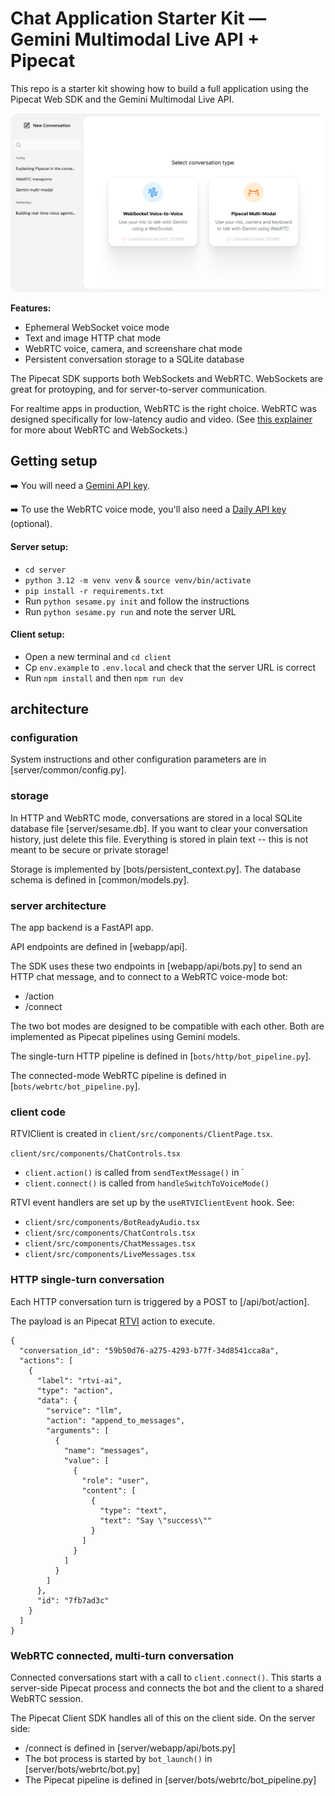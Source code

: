 # Chat Application Starter Kit — Gemini Multimodal Live API + Pipecat

This repo is a starter kit showing how to build a full application using the Pipecat Web SDK and the Gemini Multimodal Live API.

<img width="500px" height="auto" src="./image.png">

**Features:**
  - Ephemeral WebSocket voice mode
  - Text and image HTTP chat mode
  - WebRTC voice, camera, and screenshare chat mode
  - Persistent conversation storage to a SQLite database

The Pipecat SDK supports both WebSockets and WebRTC. WebSockets are great for protoyping, and for server-to-server communication.

For realtime apps in production, WebRTC is the right choice. WebRTC was designed specifically for low-latency audio and video. (See [this explainer](https://www.daily.co/videosaurus/websockets-and-webrtc/) for more about WebRTC and WebSockets.)

## Getting setup

➡️ You will need a [Gemini API key](https://aistudio.google.com/app/apikey).

➡️ To use the WebRTC voice mode, you'll also need a [Daily API key](https://dashboard.daily.co/u/signup) (optional).


#### Server setup:
- `cd server`
- `python 3.12 -m venv venv` & `source venv/bin/activate`
- `pip install -r requirements.txt` 
- Run `python sesame.py init` and follow the instructions
- Run `python sesame.py run` and note the server URL

#### Client setup:
- Open a new terminal and `cd client`
- Cp `env.example` to `.env.local`  and check that the server URL is correct
- Run `npm install` and then `npm run dev`

## architecture

### configuration

System instructions and other configuration parameters are in [server/common/config.py].

### storage

In HTTP and WebRTC mode, conversations are stored in a local SQLite database file [server/sesame.db]. If you want to clear your conversation history, just delete this file. Everything is stored in plain text -- this is not meant to be secure or private storage!

Storage is implemented by [bots/persistent_context.py]. The database schema is defined in [common/models.py].

### server architecture

The app backend is a FastAPI app.

API endpoints are defined in [webapp/api].

The SDK uses these two endpoints in [webapp/api/bots.py] to send an HTTP chat message, and to connect to a WebRTC voice-mode bot:
  - /action
  - /connect

The two bot modes are designed to be compatible with each other. Both are implemented as Pipecat pipelines using Gemini models.

The single-turn HTTP pipeline is defined in [`bots/http/bot_pipeline.py`].

The connected-mode WebRTC pipeline is defined in [`bots/webrtc/bot_pipeline.py`].

### client code

RTVIClient is created in `client/src/components/ClientPage.tsx`.

`client/src/components/ChatControls.tsx`
  - `client.action()` is called from `sendTextMessage()` in `
  - `client.connect()` is called from `handleSwitchToVoiceMode()` 

RTVI event handlers are set up by the `useRTVIClientEvent` hook. See:
  - `client/src/components/BotReadyAudio.tsx`
  - `client/src/components/ChatControls.tsx`
  - `client/src/components/ChatMessages.tsx`
  - `client/src/components/LiveMessages.tsx`


### HTTP single-turn conversation

Each HTTP conversation turn is triggered by a POST to [/api/bot/action].

The payload is an Pipecat [RTVI](https://docs.pipecat.ai/client/introduction#about-rtvi) action to execute.

```
{
  "conversation_id": "59b50d76-a275-4293-b77f-34d8541cca8a",
  "actions": [
    {
      "label": "rtvi-ai",
      "type": "action",
      "data": {
        "service": "llm",
        "action": "append_to_messages",
        "arguments": [
          {
            "name": "messages",
            "value": [
              {
                "role": "user",
                "content": [
                  {
                    "type": "text",
                    "text": "Say \"success\""
                  }
                ]
              }
            ]
          }
        ]
      },
      "id": "7fb7ad3c"
    }
  ]
}
```

### WebRTC connected, multi-turn conversation

Connected conversations start with a call to `client.connect()`. This starts a server-side Pipecat process and connects the bot and the client to a shared WebRTC session.

The Pipecat Client SDK handles all of this on the client side. On the server side:
  - /connect is defined in [server/webapp/api/bots.py]
  - The bot process is started by `bot_launch()` in [server/bots/webrtc/bot.py]
  - The Pipecat pipeline is defined in [server/bots/webrtc/bot_pipeline.py]
